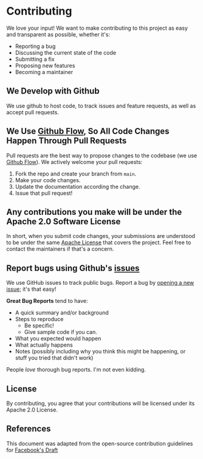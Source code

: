 # Contributing 
We love your input! We want to make contributing to this project as easy and transparent as possible, whether it's:

- Reporting a bug
- Discussing the current state of the code
- Submitting a fix
- Proposing new features
- Becoming a maintainer

## We Develop with Github
We use github to host code, to track issues and feature requests, as well as accept pull requests.

## We Use [Github Flow](https://guides.github.com/introduction/flow/index.html), So All Code Changes Happen Through Pull Requests
Pull requests are the best way to propose changes to the codebase (we use [Github Flow](https://guides.github.com/introduction/flow/index.html)). We actively welcome your pull requests:

1. Fork the repo and create your branch from `main`.
1. Make your code changes.
1. Update the documentation according the change.
1. Issue that pull request!

## Any contributions you make will be under the Apache 2.0 Software License
In short, when you submit code changes, your submissions are understood to be under the same [Apache License]([http://choosealicense.com/licenses/mit/](https://github.com/JovianX/helm-release-plugin/blob/main/LICENSE)) that covers the project. Feel free to contact the maintainers if that's a concern.

## Report bugs using Github's [issues](https://github.com/JovianX/helm-release-plugin/issues)
We use GitHub issues to track public bugs. Report a bug by [opening a new issue](https://github.com/JovianX/helm-release-plugin/issues/new); it's that easy!


**Great Bug Reports** tend to have:

- A quick summary and/or background
- Steps to reproduce
  - Be specific!
  - Give sample code if you can.
- What you expected would happen
- What actually happens
- Notes (possibly including why you think this might be happening, or stuff you tried that didn't work)

People *love* thorough bug reports. I'm not even kidding.


## License
By contributing, you agree that your contributions will be licensed under its Apache 2.0 License.

## References
This document was adapted from the open-source contribution guidelines for [Facebook's Draft](https://github.com/facebook/draft-js/blob/a9316a723f9e918afde44dea68b5f9f39b7d9b00/CONTRIBUTING.md)

